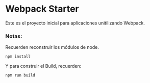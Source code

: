 # Webpack Starter

Éste es el proyecto inicial para aplicaciones unitilizando Webpack.

### Notas: 
Recuerden reconstruir los módulos de node.
```
npm install
```

Y para construir el Build, recuerden: 
```
npm run build
```
